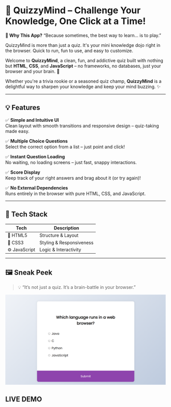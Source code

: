 # 🧠 QuizzyMind – Challenge Your Knowledge, One Click at a Time! 

**🧠 Why This App?**
“Because sometimes, the best way to learn... is to play.”

QuizzyMind is more than just a quiz. It's your mini knowledge dojo right in the browser.
Quick to run, fun to use, and easy to customize.

Welcome to **QuizzyMind**, a clean, fun, and addictive quiz built with nothing but **HTML**, **CSS**, and **JavaScript** – no frameworks, no databases, just your browser and your brain. 🚀

Whether you're a trivia rookie or a seasoned quiz champ, **QuizzyMind** is a delightful way to sharpen your knowledge and keep your mind buzzing. ✨

---

## 💡 Features

✅ **Simple and Intuitive UI**  
Clean layout with smooth transitions and responsive design – quiz-taking made easy.

✅ **Multiple Choice Questions**  
Select the correct option from a list – just point and click!

✅ **Instant Question Loading**  
No waiting, no loading screens – just fast, snappy interactions.

✅ **Score Display**  
Keep track of your right answers and brag about it (or try again)!

✅ **No External Dependencies**  
Runs entirely in the browser with pure HTML, CSS, and JavaScript.

---

## 🚀 Tech Stack

| Tech | Description |
|------|-------------|
| 🧱 HTML5 | Structure & Layout |
| 🎨 CSS3  | Styling & Responsiveness |
| ⚙️ JavaScript | Logic & Interactivity |

---

## 🖼️ Sneak Peek
> 💡 “It’s not just a quiz. It’s a brain-battle in your browser.”

![Preview](file.png)

## LIVE DEMO

